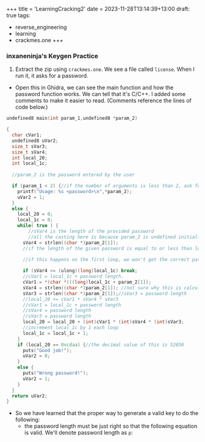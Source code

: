+++
title = 'LearningCracking2'
date = 2023-11-28T13:14:39+13:00
draft: true
tags:
  - reverse_engineering
  - learning
  - crackmes.one
+++

### inxaneninja's Keygen Practice

1) Extract the zip using `crackmes.one`. We see a file called `license`. When I run it, it asks for a password. 

* Open this in Ghidra, we can see the main function and how the password function works. We can tell that it's C/C++. I added some comments to make it easier to read. (Comments reference the lines of code below.)

```c
undefined8 main(int param_1,undefined8 *param_2)

{
  char cVar1;
  undefined8 uVar2;
  size_t sVar3;
  size_t sVar4;
  int local_20;
  int local_1c;
  
  //param_2 is the password entered by the user

  if (param_1 < 2) {//if the number of arguments is less than 2, ask for a password input
    printf("Usage: %s <password>\n",*param_2);
    uVar2 = 1;
  }
  else {
    local_20 = 0;
    local_1c = 0;
    while( true ) {
        //sVar4 is the length of the provided password
        //all the casting here is because param_2 is undefined initially when passed in
      sVar4 = strlen((char *)param_2[1]);
      //if the length of the given password is equal to or less than local_1c (whose value is 0), exit the while loop and proceed to the next block of code. 
      
      //if this happens on the first loop, we won't get the correct password, because the value of local_20 will still be 0.

      if (sVar4 <= (ulong)(long)local_1c) break;
      //cVar1 = local_1c + password length.
      cVar1 = *(char *)((long)local_1c + param_2[1]);
      sVar4 = strlen((char *)param_2[1]); //not sure why this is calculated again here, since it's not used again in this block. could just be inaccuracy from decompilation. can ignore this.
      sVar3 = strlen((char *)param_2[1]);//sVar3 = password length
      //local_20 += cVar1 * sVar4 * sVar3
      //cVar1 = local_1c + password length
      //sVar4 = password length
      //sVar3 = password length
      local_20 = local_20 + (int)cVar1 * (int)sVar4 * (int)sVar3;
      //increment local_1c by 1 each loop
      local_1c = local_1c + 1;
    }
    if (local_20 == 0xcdaa) {//the decimal value of this is 52650
      puts("Good job!");
      uVar2 = 0;
    }
    else {
      puts("Wrong password!");
      uVar2 = 1;
    }
  }
  return uVar2;
}
```
* So we have learned that the proper way to generate a valid key to do the following:
  * the password length must be just right so that the following equation is valid. We'll denote password length as `p`:
    ```
    
    ```